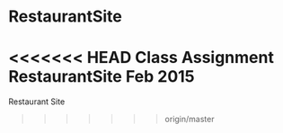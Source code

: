 # RestaurantSite
<<<<<<< HEAD
Class Assignment RestaurantSite Feb 2015
=======
Restaurant Site
>>>>>>> origin/master
